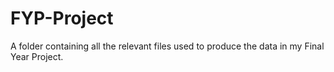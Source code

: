 # FYP-Project
A folder containing all the relevant files used to produce the data in my Final Year Project. 
